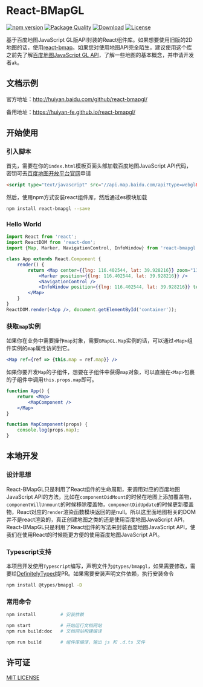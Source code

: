 # React-BMapGL
[![npm version](https://img.shields.io/npm/v/react-bmapgl.svg)](https://www.npmjs.com/package/react-bmapgl)
[![Package Quality](http://npm.packagequality.com/shield/react-bmapgl.svg)](http://packagequality.com/#?package=react-bmapgl)
[![Download](https://img.shields.io/npm/dm/react-bmapgl.svg)](https://www.npmjs.com/package/react-bmapgl)
[![License](https://img.shields.io/github/license/huiyan-fe/react-bmapgl.svg)](https://github.com/huiyan-fe/react-bmapgl)

基于百度地图JavaScript GL版API封装的React组件库。如果想要使用旧版的2D地图的话，使用[react-bmap](https://github.com/huiyan-fe/react-bmap)。如果您对使用地图API完全陌生，建议使用这个库之前先了解[百度地图JavaScript GL API](http://lbsyun.baidu.com/index.php?title=jspopularGL)，了解一些地图的基本概念，并申请开发者`ak`。

## 文档示例
官方地址：http://huiyan.baidu.com/github/react-bmapgl/

备用地址：https://huiyan-fe.github.io/react-bmapgl/

## 开始使用

### 引入脚本
首先，需要在你的`index.html`模板页面头部加载百度地图JavaScript API代码，密钥可去[百度地图开放平台官网](http://lbsyun.baidu.com/apiconsole/key)申请
```html
<script type="text/javascript" src="//api.map.baidu.com/api?type=webgl&v=1.0&ak=您的密钥"></script>
```
然后，使用npm方式安装react组件库，然后通过es模块加载
```bash
npm install react-bmapgl --save
```

### Hello World
```jsx static
import React from 'react';
import ReactDOM from 'react-dom';
import {Map, Marker, NavigationControl, InfoWindow} from 'react-bmapgl';

class App extends React.Component {
    render() {
        return <Map center={{lng: 116.402544, lat: 39.928216}} zoom="11">
            <Marker position={{lng: 116.402544, lat: 39.928216}} />
            <NavigationControl /> 
            <InfoWindow position={{lng: 116.402544, lat: 39.928216}} text="内容" title="标题"/>
        </Map>
    }
}
ReactDOM.render(<App />, document.getElementById('container'));

```

### 获取`map`实例
如果你在业务中需要操作`map`对象，需要`BMapGL.Map`实例的话，可以通过`<Map>`组件实例的`map`属性访问到它。
```jsx static
<Map ref={ref => {this.map = ref.map}} />
```
如果你要开发`Map`的子组件，想要在子组件中获得`map`对象，可以直接在`<Map>`包裹的子组件中调用`this.props.map`即可。
```jsx static
function App() {
    return <Map>
        <MapComponent />
    </Map>
}

function MapComponent(props) {
    console.log(props.map);
}
```

## 本地开发

### 设计思想
React-BMapGL只是利用了React组件的生命周期，来调用对应的百度地图JavaScript API的方法，比如在`componentDidMount`的时候在地图上添加覆盖物，`componentWillUnmount`的时候移除覆盖物，`componentDidUpdate`的时候更新覆盖物，React对应的`render`渲染函数模块返回的是null。所以这里面地图相关的DOM并不是react渲染的，真正创建地图之类的还是使用百度地图JavaScript API，React-BMapGL只是利用了React组件的写法来封装百度地图JavaScript API，使我们在使用React的时候能更方便的使用百度地图JavaScript API。

### Typescript支持
本项目开发使用`Typescript`编写，声明文件为`@types/bmapgl`，如果需要修改，需要给[DefinitelyTyped](https://github.com/DefinitelyTyped/DefinitelyTyped)提PR。如果需要安装声明文件依赖，执行安装命令
```bash
npm install @types/bmapgl -D
```

### 常用命令
```bash
npm install         # 安装依赖

npm start           # 开始运行文档网站
npm run build:doc   # 文档网站构建编译

npm run build       # 组件库编译，输出 js 和 .d.ts 文件
```

## 许可证
[MIT LICENSE](./LICENSE)

